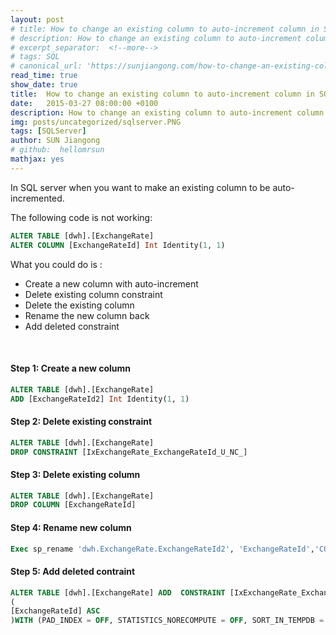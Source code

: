 ```yaml
---
layout: post
# title: How to change an existing column to auto-increment column in SQL Server
# description: How to change an existing column to auto-increment column in SQL Server, MS SQL Server
# excerpt_separator:  <!--more-->
# tags: SQL
# canonical_url: 'https://sunjiangong.com/how-to-change-an-existing-column-to-auto-increment-column-in-sql-server/'
read_time: true
show_date: true
title:  How to change an existing column to auto-increment column in SQL Server?
date:   2015-03-27 08:00:00 +0100
description: How to change an existing column to auto-increment column in SQL Server?
img: posts/uncategorized/sqlserver.PNG
tags: [SQLServer]
author: SUN Jiangong
# github:  hellomrsun
mathjax: yes
---
```



In SQL server when you want to make an existing column to be auto-incremented.

The following code is not working:

```sql
ALTER TABLE [dwh].[ExchangeRate]
ALTER COLUMN [ExchangeRateId] Int Identity(1, 1)
```

<!--more-->

What you could do is :
- Create a new column with auto-increment
- Delete existing column constraint
- Delete the existing column
- Rename the new column back
- Add deleted constraint

<br/>

#### Step 1: Create a new column

```sql
ALTER TABLE [dwh].[ExchangeRate]
ADD [ExchangeRateId2] Int Identity(1, 1)
```

#### Step 2: Delete existing constraint

```sql
ALTER TABLE [dwh].[ExchangeRate]
DROP CONSTRAINT [IxExchangeRate_ExchangeRateId_U_NC_]
```

#### Step 3: Delete existing column

```sql
ALTER TABLE [dwh].[ExchangeRate]
DROP COLUMN [ExchangeRateId]
```

#### Step 4: Rename new column

```sql
Exec sp_rename 'dwh.ExchangeRate.ExchangeRateId2', 'ExchangeRateId','COLUMN'
```

#### Step 5: Add deleted contraint

```sql
ALTER TABLE [dwh].[ExchangeRate] ADD  CONSTRAINT [IxExchangeRate_ExchangeRateId_U_NC_] PRIMARY KEY CLUSTERED 
(
[ExchangeRateId] ASC
)WITH (PAD_INDEX = OFF, STATISTICS_NORECOMPUTE = OFF, SORT_IN_TEMPDB = OFF, IGNORE_DUP_KEY = OFF, ONLINE = OFF, ALLOW_ROW_LOCKS = ON, ALLOW_PAGE_LOCKS = ON, FILLFACTOR = 90) ON [PRIMARY]
```

